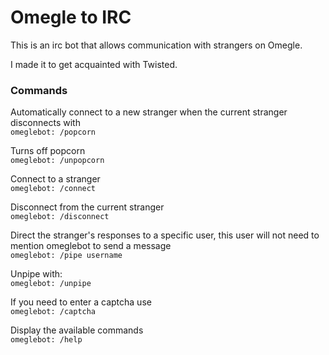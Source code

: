 Omegle to IRC
=============

This is an irc bot that allows communication with strangers on Omegle.

I made it to get acquainted with Twisted.


### Commands 
Automatically connect to a new stranger when the current stranger disconnects with  
`omeglebot: /popcorn`
  
Turns off popcorn  
`omeglebot: /unpopcorn`  
  
Connect to a stranger  
`omeglebot: /connect`

Disconnect from the current stranger  
`omeglebot: /disconnect`

Direct the stranger's responses to a specific user, this user will not need to mention omeglebot to send a message  
`omeglebot: /pipe username`

Unpipe with:  
`omeglebot: /unpipe`
 
If you need to enter a captcha use  
`omeglebot: /captcha`

Display the available commands  
`omeglebot: /help`
